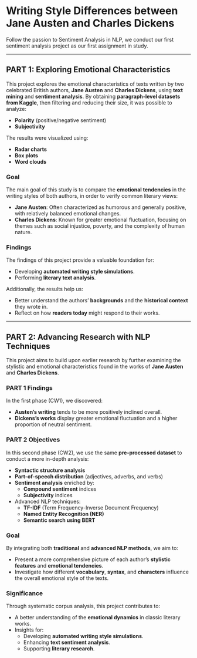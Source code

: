 # Writing Style Differences between Jane Austen and Charles Dickens

Follow the passion to Sentiment Analysis in NLP, we conduct our first sentiment analysis project as our first assignment in study.

---

## PART 1: Exploring Emotional Characteristics

This project explores the emotional characteristics of texts written by two celebrated British authors, **Jane Austen** and **Charles Dickens**, using **text mining** and **sentiment analysis**. By obtaining **paragraph-level datasets from Kaggle**, then filtering and reducing their size, it was possible to analyze:
- **Polarity** (positive/negative sentiment)
- **Subjectivity**

The results were visualized using:
- **Radar charts**
- **Box plots**
- **Word clouds**

### Goal
The main goal of this study is to compare the **emotional tendencies** in the writing styles of both authors, in order to verify common literary views:
- **Jane Austen**: Often characterized as humorous and generally positive, with relatively balanced emotional changes.
- **Charles Dickens**: Known for greater emotional fluctuation, focusing on themes such as social injustice, poverty, and the complexity of human nature.

### Findings
The findings of this project provide a valuable foundation for:
- Developing **automated writing style simulations**.
- Performing **literary text analysis**.

Additionally, the results help us:
- Better understand the authors’ **backgrounds** and the **historical context** they wrote in.
- Reflect on how **readers today** might respond to their works.

---

## PART 2: Advancing Research with NLP Techniques

This project aims to build upon earlier research by further examining the stylistic and emotional characteristics found in the works of **Jane Austen** and **Charles Dickens**.

### PART 1 Findings
In the first phase (CW1), we discovered:
- **Austen’s writing** tends to be more positively inclined overall.
- **Dickens’s works** display greater emotional fluctuation and a higher proportion of neutral sentiment.

### PART 2 Objectives
In this second phase (CW2), we use the same **pre-processed dataset** to conduct a more in-depth analysis:
- **Syntactic structure analysis**
- **Part-of-speech distribution** (adjectives, adverbs, and verbs)
- **Sentiment analysis** enriched by:
  - **Compound sentiment** indices
  - **Subjectivity** indices
- Advanced NLP techniques:
  - **TF-IDF** (Term Frequency-Inverse Document Frequency)
  - **Named Entity Recognition (NER)**
  - **Semantic search using BERT**

### Goal
By integrating both **traditional** and **advanced NLP methods**, we aim to:
- Present a more comprehensive picture of each author’s **stylistic features** and **emotional tendencies**.
- Investigate how different **vocabulary**, **syntax**, and **characters** influence the overall emotional style of the texts.

### Significance
Through systematic corpus analysis, this project contributes to:
- A better understanding of the **emotional dynamics** in classic literary works.
- Insights for:
  - Developing **automated writing style simulations**.
  - Enhancing **text sentiment analysis**.
  - Supporting **literary research**.
